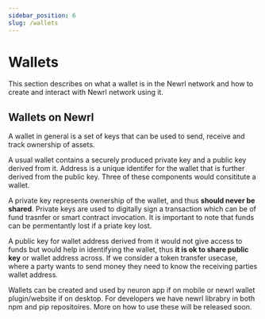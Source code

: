 ```yaml
---
sidebar_position: 6
slug: /wallets
---
```



# Wallets

   This section describes on what a wallet is in the Newrl network and how to create and interact with Newrl network using it.

   
## Wallets on Newrl

A wallet in general is a set of keys that can be used to send, receive and track ownership of assets. 

A usual wallet contains a securely produced private key and a public key derived from it. Address is a unique identifer for the wallet that is further derived from the public key. Three of these components would consititute a wallet.

A private key represents ownership of the wallet, and thus **should never be shared**. Private keys are used to digitally sign a transaction which can be of
fund trasnfer or smart contract invocation. It is important to note that funds can be permentantly lost if a priate key lost. 

A public key for wallet address derived from it would not give access to funds but would help in identifying the wallet, thus **it is ok to share public key** or wallet address across. If we consider a token transfer usecase,
 where a party wants to send money they need to know the receiving parties wallet address.

 Wallets can be created and used by neuron app if on mobile or newrl wallet plugin/website if on desktop. For developers we have newrl librabry in both npm and pip repositoires. More on how to use these will be released soon. 


